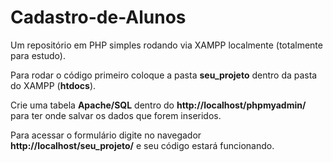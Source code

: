 # Cadastro-de-Alunos
Um repositório em PHP simples rodando via XAMPP localmente (totalmente para estudo).

Para rodar o código primeiro coloque a pasta **seu_projeto** dentro da pasta do XAMPP (**htdocs**).

Crie uma tabela **Apache/SQL** dentro do **http://localhost/phpmyadmin/** para ter onde salvar os dados que forem inseridos.

Para acessar o formulário digite no navegador **http://localhost/seu_projeto/** e seu código estará funcionando.
